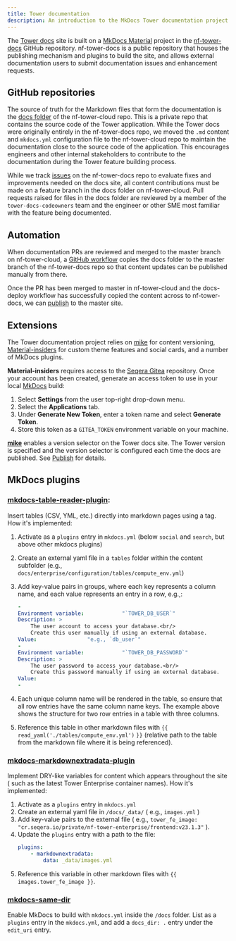 ```yaml
---
title: Tower documentation
description: An introduction to the MkDocs Tower documentation project
---
```


The [Tower docs](https://help.tower.nf) site is built on a [MkDocs Material](https://squidfunk.github.io/mkdocs-material/) project in the [nf-tower-docs](https://github.com/seqeralabs/nf-tower-docs) GitHub repository. nf-tower-docs is a public repository that houses the publishing mechanism and plugins to build the site, and allows external documentation users to submit documentation issues and enhancement requests. 

## GitHub repositories

The source of truth for the Markdown files that form the documentation is the [docs folder](https://github.com/seqeralabs/nf-tower-cloud/tree/master/docs) of the nf-tower-cloud repo. This is a private repo that contains the source code of the Tower application. While the Tower docs were originally entirely in the nf-tower-docs repo, we moved the `.md` content and `mkdocs.yml` configuration file to the nf-tower-cloud repo to maintain the documentation close to the source code of the application. This encourages engineers and other internal stakeholders to contribute to the documentation during the Tower feature building process. 

While we track [issues](https://github.com/seqeralabs/nf-tower-docs/issues) on the nf-tower-docs repo to evaluate fixes and improvements needed on the docs site, all content contributions must be made on a feature branch in the docs folder on nf-tower-cloud. Pull requests raised for files in the docs folder are reviewed by a member of the `tower-docs-codeowners` team and the engineer or other SME most familiar with the feature being documented. 

## Automation

When documentation PRs are reviewed and merged to the master branch on nf-tower-cloud, a [GitHub workflow](https://github.com/seqeralabs/nf-tower-cloud/blob/master/.github/workflows/docs_deploy.yml) copies the docs folder to the master branch of the nf-tower-docs repo so that content updates can be published manually from there. 

Once the PR has been merged to master in nf-tower-cloud and the docs-deploy workflow has successfully copied the content across to nf-tower-docs, we can [publish](./publish.md) to the master site. 

## Extensions

The Tower documentation project relies on [mike](https://squidfunk.github.io/mkdocs-material/setup/setting-up-versioning/) for content versioning, [Material-insiders](https://git.seqera.io/) for custom theme features and social cards, and a number of MkDocs plugins.

**Material-insiders** requires access to the [Seqera Gitea](https://git.seqera.io/) repository. Once your account has been created, generate an access token to use in your local [MkDocs](./mkdocs.md) build:

1. Select **Settings** from the user top-right drop-down menu.
2. Select the **Applications** tab.
3. Under **Generate New Token**, enter a token name and select **Generate Token**. 
4. Store this token as a `GITEA_TOKEN` environment variable on your machine. 

[**mike**](https://squidfunk.github.io/mkdocs-material/setup/setting-up-versioning/) enables a version selector on the Tower docs site. The Tower version is specified and the version selector is configured each time the docs are published. See [Publish](./publish.md) for details. 

## MkDocs plugins

### [mkdocs-table-reader-plugin](https://timvink.github.io/mkdocs-table-reader-plugin/):
    
Insert tables (CSV, YML, etc.) directly into markdown pages using a tag. How it's implemented:

1. Activate as a `plugins` entry in `mkdocs.yml` (below `social` and `search`, but above other mkdocs plugins)
2. Create an external yaml file in a `tables` folder within the content subfolder (e.g., `docs/enterprise/configuration/tables/compute_env.yml`)
3. Add key-value pairs in groups, where each key represents a column name, and each value represents an entry in a row, e.g.,:

    ```yaml
    -
    Environment variable:            "`TOWER_DB_USER`"
    Description: >
        The user account to access your database.<br/>
        Create this user manually if using an external database.
    Value:                "e.g., `db_user`"
    -
    Environment variable:            "`TOWER_DB_PASSWORD`"
    Description: >
        The user password to access your database.<br/>
        Create this password manually if using an external database.
    Value:
    -
    ```

4. Each unique column name will be rendered in the table, so ensure that all row entries have the same column name keys. The example above shows the structure for two row entries in a table with three columns.
5. Reference this table in other markdown files with `{{` `read_yaml('./tables/compute_env.yml')` `}}` (relative path to the table from the markdown file where it is being referenced).

### [mkdocs-markdownextradata-plugin](https://github.com/rosscdh/mkdocs-markdownextradata-plugin)

Implement DRY-like variables for content which appears throughout the site ( such as the latest Tower Enterprise container names). How it's implemented:

1. Activate as a `plugins` entry in `mkdocs.yml`
2. Create an external yaml file in `/docs/_data/` ( e.g., `images.yml` )
3. Add key-value pairs to the external file ( e.g., `tower_fe_image: "cr.seqera.io/private/nf-tower-enterprise/frontend:v23.1.3"` ).
4. Update the `plugins` entry with a path to the file:
    ```yaml
    plugins:
        - markdownextradata:
            data: _data/images.yml
    ```
5. Reference this variable in other markdown files with `{{ images.tower_fe_image }}`.

### [mkdocs-same-dir](https://github.com/oprypin/mkdocs-same-dir)

Enable MkDocs to build with `mkdocs.yml` inside the `/docs` folder. List as a `plugins` entry in the `mkdocs.yml`, and add a `docs_dir: .` entry under the `edit_uri` entry.